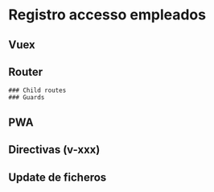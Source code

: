 
# Registro accesso empleados

## Vuex

## Router
	### Child routes
	### Guards

## PWA

## Directivas (v-xxx)





## Update de ficheros